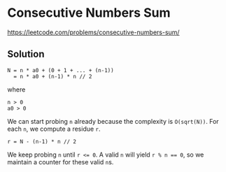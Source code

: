 # Consecutive Numbers Sum

https://leetcode.com/problems/consecutive-numbers-sum/

## Solution

```
N = n * a0 + (0 + 1 + ... + (n-1))
  = n * a0 + (n-1) * n // 2
```

where

```
n > 0
a0 > 0
```

We can start probing `n` already because the complexity is `O(sqrt(N))`. For each `n`, we compute a residue `r`.

```
r = N - (n-1) * n // 2
```

We keep probing `n` until `r <= 0`. A valid `n` will yield `r % n == 0`, so we maintain a counter for these valid `n`s.
